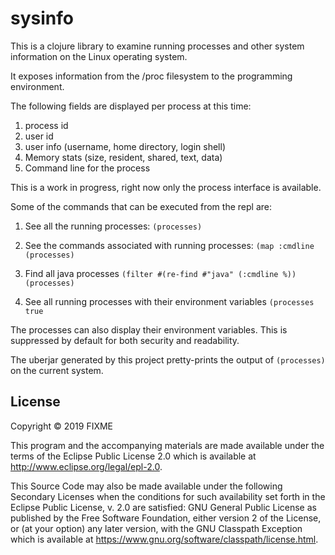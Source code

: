 # sysinfo

This is a clojure library to examine running processes and other system information on the Linux operating system.

It exposes information from the /proc filesystem to the programming environment.

The following fields are displayed per process at this time:

1. process id
2. user id
3. user info (username, home directory, login shell)
4. Memory stats (size, resident, shared, text, data)
5. Command line for the process

This is a work in progress, right now only the process interface is available.

Some of the commands that can be executed from the repl are:

1. See all the running processes:
`(processes)`

2. See the commands associated with running processes:
`(map :cmdline (processes)`

3. Find all java processes
`(filter #(re-find #"java" (:cmdline %)) (processes)`

4. See all running processes with their environment variables
`(processes true`

The processes can also display their environment variables. This is suppressed by default for both security and
readability. 

The uberjar generated by this project pretty-prints the output of `(processes)` on the current system.

## License

Copyright © 2019 FIXME

This program and the accompanying materials are made available under the
terms of the Eclipse Public License 2.0 which is available at
http://www.eclipse.org/legal/epl-2.0.

This Source Code may also be made available under the following Secondary
Licenses when the conditions for such availability set forth in the Eclipse
Public License, v. 2.0 are satisfied: GNU General Public License as published by
the Free Software Foundation, either version 2 of the License, or (at your
option) any later version, with the GNU Classpath Exception which is available
at https://www.gnu.org/software/classpath/license.html.
